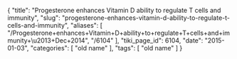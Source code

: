 {
    "title": "Progesterone enhances Vitamin D ability to regulate T cells and immunity",
    "slug": "progesterone-enhances-vitamin-d-ability-to-regulate-t-cells-and-immunity",
    "aliases": [
        "/Progesterone+enhances+Vitamin+D+ability+to+regulate+T+cells+and+immunity+\u2013+Dec+2014",
        "/6104"
    ],
    "tiki_page_id": 6104,
    "date": "2015-01-03",
    "categories": [
        "old name"
    ],
    "tags": [
        "old name"
    ]
}